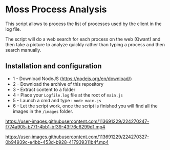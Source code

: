 # Moss Process Analysis

This script allows to process the list of processes used by the client in the log file.

The script will do a web search for each process on the web (Qwant) and then take a picture to analyze quickly rather than typing a process and then search manually.

## Installation and configuration
* 1 - Download NodeJS (https://nodejs.org/en/download/)
* 2 - Download the archive of this repository
* 3 - Extract content to a folder
* 4 - Place your `Logfile.log` file at the root of `main.js`
* 5 - Launch a cmd and type : `node main.js`
* 6 - Let the script work, once the script is finished you will find all the images in the `/images` folder.


https://user-images.githubusercontent.com/113691229/224270247-f774a905-b771-4bb1-bf39-43f76c6299d1.mp4


https://user-images.githubusercontent.com/113691229/224270327-0b94939c-e4bb-453d-b928-417939311b4f.mp4

